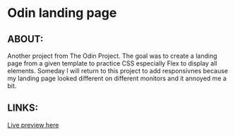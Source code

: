 # Odin landing page

## ABOUT:
Another project from The Odin Project.
The goal was to create a landing page from a given template to practice CSS especially Flex to display all elements.
Someday I will return to this project to add responsivnes because my landing page looked different on different monitors 
and it annoyed me a bit.

## LINKS:
 [Live preview here](https://zaq999.github.io/odin-landing-page/)


